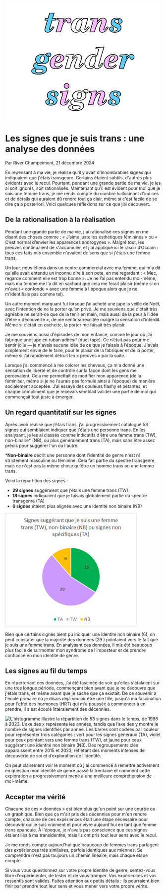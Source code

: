 ![The text "trans gender signs" written with the trans flag colors](trans_signs/title%20image%20small.png)

# Les signes que je suis trans : une analyse des données

Par River Champeimont, 21 décembre 2024

En repensant à ma vie, je réalise qu'il y avait d'innombrables signes qui indiquaient que j'étais transgenre. Certains étaient subtils, d'autres plus évidents avec le recul. Pourtant, pendant une grande partie de ma vie, je les ai soit ignorés, soit rationalisés. Maintenant qu'il est évident pour moi que je suis une femme trans, je me rends compte du nombre hallucinant d'indices et de détails qui auraient dû rendre tout ça clair, même si c'est facile de se dire ça a posteriori. Voici quelques réflexions sur ce que j’ai découvert.

## De la rationalisation à la réalisation

Pendant une grande partie de ma vie, j'ai rationalisé ces signes en me disant des choses comme : « J’aime juste les esthétiques féminines » ou « C’est normal d’envier les apparences androgynes ». Malgré tout, les preuves continuaient de s'accumuler, et j'ai appliqué ici le rasoir d’Occam : tous ces faits mis ensemble n'avaient de sens que si j'étais une femme trans.

Un jour, nous étions dans un centre commercial avec ma femme, qui m'a dit qu'elle avait entendu un inconnu dire à son pote, en me regardant : « Mec, regarde comment elle est trop bonne ». Je ne l’ai pas entendu moi-même, mais ma femme me l'a dit en sachant que cela me ferait plaisir (même si on m'avait « confondu » avec une femme à l'époque alors que je ne m'identifiais pas comme tel).

Un autre moment marquant fut lorsque j’ai acheté une jupe la veille de Noël, avec l’intention de ne la porter qu’en privé. Je me souviens que c'était très agréable ne serait-ce que de la tenir en main, mais aussi de la peur à l’idée d’être « découverte », de me sentir surexcitée malgré la sensation d'interdit. Même si c'était en cachette, la porter me faisait très plaisir.

Je me souviens aussi d'épisodes de mon enfance, comme le jour où j’ai fabriqué une jupe en ruban adhésif (duct tape). Ce n’était pas pour me sentir jolie — je n'avais aucune idée de ce que je faisais à l’époque. J'avais simplement envie de le faire, pour le plaisir de la fabriquer et de la porter, même si j’ai rapidement détruit les « preuves » par la suite.

Lorsque j’ai commencé à me colorer les cheveux, ça m'a donné une sensation de liberté et de contrôle sur la façon dont les gens me percevaient. Cela me permettait de modifier mon apparence (de la féminiser, même si je ne l'aurais pas formulé ainsi à l'époque) de manière socialement acceptée. J’ai essayé des couleurs flashy et pétantes, et chaque compliment que je recevais semblait valider une partie de moi qui commençait tout juste à émerger.

## Un regard quantitatif sur les signes

Après avoir réalisé que j’étais trans, j’ai progressivement catalogué 53 signes qui semblaient indiquer que j'étais une personne trans. En les analysant, je les ai classés comme indicatifs d’être une femme trans (TW), non-binaire* (NB), ou plus généralement trans (TA), mais sans être assez précis pour suggérer l'un ou l'autre.

***Non-binaire** décrit une personne dont l'identité de genre n'est ni strictement masculine ou féminine. Cela fait partie du spectre transgenre, mais ce n'est pas la même chose qu'être un homme trans ou une femme trans.

Voici la répartition des signes :
* **29 signes** suggéraient que j'étais une femme trans (TW)
* **18 signes** indiquaient que je faisais globalement partie du spectre transgenre (TA)
* **6 signes** étaient plus alignés avec une identité non binaire (NB)

![Camembert montrant la répartition dans les trois cagéories](trans_signs/camembert.png)

Bien que certains signes aient pu indiquer une identité non binaire (6), on peut constater que la majorité des données (29 ) pointaient vers le fait que je suis une femme trans. En analysant ces données, il m’a été beaucoup plus facile de surmonter mon syndrome de l’imposteur et de prendre confiance en mon identité de genre.

## Les signes au fil du temps

En répertoriant ces données, j’ai été fascinée de voir qu'elles s'étalaient sur une très longue période, commençant bien avant que je ne découvre que j'étais trans, et même avant que je sache que ça existait. De ce souvenir à l'école primaire où je disais déjà vouloir être une fille, jusqu'à ma fascination pour l'effet des hormones (HRT) qui m'a poussée à commencer à en prendre, il s'est écoulé littéralement des décennies.

![L’histogramme illustre la répartition de 53 signes dans le temps, de 1988 à 2023. L’axe des x représente les années, tandis que l’axe des y montre le nombre de signes identifiés par année. Les barres sont codées par couleur pour représenter trois catégories : vert pour les signes généraux (TA), violet pour ceux pointant vers une femme trans (TW), et jaune pour ceux suggérant une identité non binaire (NB). Des regroupements clés apparaissent entre 2015 et 2023, reflétant des moments intenses de découverte de soi et d’exploration de l’identité.](trans_signs/histogramme.png)

On peut clairement voir le moment où j'ai commencé à remettre activement en question mon identité de genre passé la trentaine et comment cette exploration a progressivement mené à une meilleure compréhension de moi-même.

## Accepter ma vérité

Chacune de ces « données » est bien plus qu'un point sur une courbe ou un graphique. Bien que ça m'ait pris des décennies pour m'en rendre compte, chacune de ces expériences était une étape nécessaire pour découvrir qui je suis vraiment et pour vivre aujourd'hui en tant que femme trans épanouie. À l'époque, je n'avais pas conscience que ces signes étaient liés à ma transidentité, mais ils ont pris tout leur sens avec le recul.

Je me rends compte aujourd'hui que beaucoup de femmes trans partagent des expériences très similaires, parfois identiques aux miennes. Se comprendre n'est pas toujours un chemin linéaire, mais chaque étape compte.

Si vous vous questionnez sur votre propre identité de genre, sentez-vous libre d'expérimenter, de tester et de vous tromper. Vos expériences et vos ressentis sont valides. Faites attention aux petits détails : ils pourraient bien finir par prendre tout leur sens et vous mener vers votre propre vérité.
